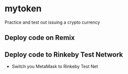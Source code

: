 # mytoken

Practice and test out issuing a crypto currency

## Deploy code on Remix

## Deploy code to Rinkeby Test Network

* Switch you MetaMask to Rinkeby Test Net
